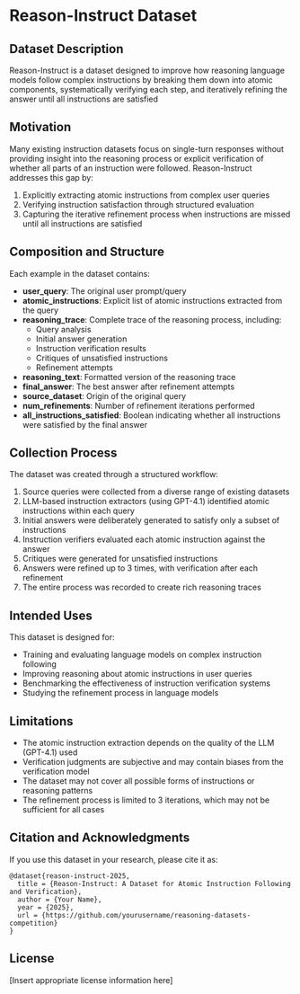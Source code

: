 # Reason-Instruct Dataset

## Dataset Description

Reason-Instruct is a dataset designed to improve how reasoning language models follow complex instructions by breaking them down into atomic components, systematically verifying each step, and iteratively refining the answer until all instructions are satisfied

## Motivation

Many existing instruction datasets focus on single-turn responses without providing insight into the reasoning process or explicit verification of whether all parts of an instruction were followed. Reason-Instruct addresses this gap by:

1. Explicitly extracting atomic instructions from complex user queries
2. Verifying instruction satisfaction through structured evaluation
3. Capturing the iterative refinement process when instructions are missed until all instructions are satisfied

## Composition and Structure

Each example in the dataset contains:

- **user_query**: The original user prompt/query
- **atomic_instructions**: Explicit list of atomic instructions extracted from the query
- **reasoning_trace**: Complete trace of the reasoning process, including:
  - Query analysis
  - Initial answer generation
  - Instruction verification results
  - Critiques of unsatisfied instructions
  - Refinement attempts
- **reasoning_text**: Formatted version of the reasoning trace
- **final_answer**: The best answer after refinement attempts
- **source_dataset**: Origin of the original query
- **num_refinements**: Number of refinement iterations performed
- **all_instructions_satisfied**: Boolean indicating whether all instructions were satisfied by the final answer

## Collection Process

The dataset was created through a structured workflow:

1. Source queries were collected from a diverse range of existing datasets
2. LLM-based instruction extractors (using GPT-4.1) identified atomic instructions within each query
3. Initial answers were deliberately generated to satisfy only a subset of instructions
4. Instruction verifiers evaluated each atomic instruction against the answer
5. Critiques were generated for unsatisfied instructions
6. Answers were refined up to 3 times, with verification after each refinement
7. The entire process was recorded to create rich reasoning traces

## Intended Uses

This dataset is designed for:

- Training and evaluating language models on complex instruction following
- Improving reasoning about atomic instructions in user queries
- Benchmarking the effectiveness of instruction verification systems
- Studying the refinement process in language models

## Limitations

- The atomic instruction extraction depends on the quality of the LLM (GPT-4.1) used
- Verification judgments are subjective and may contain biases from the verification model
- The dataset may not cover all possible forms of instructions or reasoning patterns
- The refinement process is limited to 3 iterations, which may not be sufficient for all cases

## Citation and Acknowledgments

If you use this dataset in your research, please cite it as:

```
@dataset{reason-instruct-2025,
  title = {Reason-Instruct: A Dataset for Atomic Instruction Following and Verification},
  author = {Your Name},
  year = {2025},
  url = {https://github.com/yourusername/reasoning-datasets-competition}
}
```

## License

[Insert appropriate license information here]
